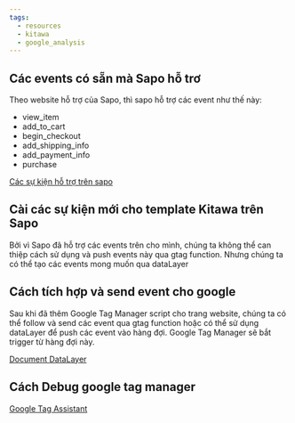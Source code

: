 ```yaml
---
tags:
  - resources
  - kitawa
  - google_analysis
---
```

## Các events có sẵn mà Sapo hỗ trơ

Theo website hỗ trợ của Sapo, thì sapo hỗ trợ các event như thế này:
- view_item
- add_to_cart
- begin_checkout
- add_shipping_info
- add_payment_info
- purchase

[Các sự kiện hỗ trợ trên sapo](https://help.sapo.vn/cac-su-kien-google-analytics-4-ho-tro-tren-sapo?utm_source=chatgpt.com)

## Cài các sự kiện mới cho template Kitawa trên Sapo

Bởi vì Sapo đã hỗ trợ các events trên cho mình, chúng ta không thể can thiệp cách sử dụng và push events này qua gtag function. Nhưng chúng ta có thể tạo các events mong muốn qua dataLayer

## Cách tích hợp và send event cho google

Sau khi đã thêm Google Tag Manager script cho trang website, chúng ta có thể follow và send các event qua gtag function hoặc có thể sử dụng dataLayer để push các event vào hàng đợi. Google Tag Manager sẽ bắt trigger từ hàng đợi này.

[Document DataLayer](https://developers.google.com/tag-platform/tag-manager/datalayer?hl=en)
## Cách Debug google tag manager

[Google Tag Assistant](https://tagassistant.google.com/)

